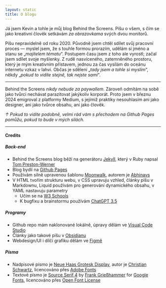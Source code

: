 ```yaml
---
layout: static
title: O blogu
---
```


Já jsem Kevin a tohle je můj blog Behind the Screens. Píšu o všem, s čím se jako kreativní člověk setkávám *za obrazovkama* svých dvou monitorů.


Píšu nepravidelně od roku 2020. Původně jsem chtěl sdílet svůj pracovní proces — myslel jsem, že s touhle formou prorazím, udělám si jméno a stanu se „*majitelem tématu*“. Postupem času jsem z toho ale vyrostl; začal jsem sdílet svoje myšlenky. Z rudě nasvíceného, zatemněného prostoru, který je mým kreativním přístavem, jednou za čas vysílám do oceánu internetu vzkaz v lahvi. Občas je sdělení „_tady jsem a tohle si myslím_“, někdy „_pokud to vidíte stejně, tak nejste sami_“.

---

Behind the Screens _nikdy nebude za paywallem_. Zároveň odmítám na sobě jako tvůrci nechávat parazitovat jakýkoliv korporát. Proto jsem v březnu 2024 emigroval z platformy Medium, s jejímiž praktiky nesouhlasím ani jako designer, ani jako tvůrce obsahu, ani jako člověk.

_↑ Pokud to vidíte podobně, velmi rád vám s přechodem na Github Pages pomůžu, pokud to bude v mých silách._

---

#### Credits
##### Back-end
- Behind the Screens blog běží na generátoru [Jekyll](https://jekyllrb.com/), který v Ruby napsal [Tom Preston-Werner](https://en.wikipedia.org/wiki/Tom_Preston-Werner)
- Blog bydlí na [Github Pages](https://pages.github.com/)
- Používám silně upravenou šablonu [Moonwalk](https://github.com/abhinavs/moonwalk), autorem je [Abhinavs](https://github.com/abhinavs/)
- V HTML tvořím strukturu webu, v CSS upravuju vzhled, články píšu v Markdownu, Liquid používám pro generování dynamického obsahu, v YAML nastavuju parametry
    - Učím se na [W3 Schools](https://www.w3schools.com/)
    - K bugfixu a brainstormu používám [ChatGPT 3.5](https://chat.openai.com/)

##### Programy
- Github repo mám naklonované lokálně, úpravy dělám ve [Visual Code Studio](https://code.visualstudio.com/)
- Články jako takové píšu v [Obsidianu](https://obsidian.md/)
- Webdesign/UI i dílčí grafiku dělám ve [Figmě](https://www.figma.com/)

##### Písma
- Nadpisové písmo je [Neue Haas Grotesk Display](https://fonts.adobe.com/fonts/neue-haas-grotesk), autor je [Christian Schwartz](https://commercialtype.com/about/christian_schwartz), licencováno přes [Adobe Fonts](https://fonts.adobe.com/fonts/roc-grotesk#licensing-section)
- Textové písmo je [Source Serif 4](https://fonts.google.com/specimen/Source+Serif+4) by [Frank Grießhammer](https://fonts.adobe.com/designers/frank-griesshammer) for [Google Fonts](https://fonts.google.com/specimen/Source+Serif+4), licencováno přes [Open Font License](https://fonts.google.com/specimen/Source+Serif+4/about)